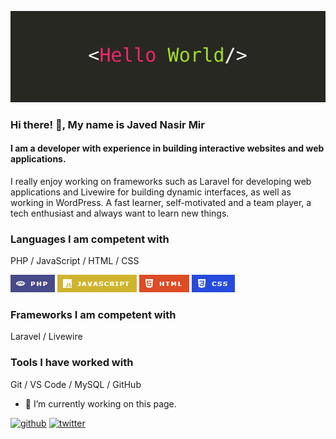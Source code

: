 ![I am a developer with experience in building interactive websites and web applications.](https://github.com/mirjaved/mirjaved/blob/main/hello-world.jpg)

### Hi there! 👋, My name is Javed Nasir Mir
#### I am a developer with experience in building interactive websites and web applications.

I really enjoy working on frameworks such as Laravel for developing web applications and Livewire for building dynamic interfaces, as well as working in WordPress.  A fast learner, self-motivated and a team player, a tech enthusiast and always want to learn new things.

### Languages I am competent with
PHP / JavaScript / HTML / CSS

<img src="https://github.com/mirjaved/mirjaved/blob/main/PHP.jpg" alt="PHP">
<img src="https://github.com/mirjaved/mirjaved/blob/main/javascript.jpg" alt="JavaScript">
<img src="https://github.com/mirjaved/mirjaved/blob/main/HTML.jpg" alt="HTML">
<img src="https://github.com/mirjaved/mirjaved/blob/main/CSS.jpg" alt="CSS">

### Frameworks I am competent with
Laravel / Livewire

### Tools I have worked with
Git / VS Code / MySQL / GitHub

- 🔭 I’m currently working on this page. 


[<img src='https://cdn.jsdelivr.net/npm/simple-icons@3.0.1/icons/github.svg' alt='github' height='40'>](https://github.com/mirjaved)  [<img src='https://cdn.jsdelivr.net/npm/simple-icons@3.0.1/icons/twitter.svg' alt='twitter' height='40'>](https://twitter.com/JavedNasirMir) 
